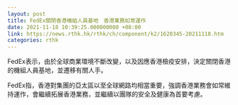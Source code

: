 ```yaml
---
layout: post
title: FedEx關閉香港機組人員基地　香港業務如常運作
date: 2021-11-18 10:39:25.000000000 +08:00
link: https://news.rthk.hk/rthk/ch/component/k2/1620345-20211118.htm
categories: rthk
---
```


FedEx表示，由於全球商業環境不斷改變，以及因應香港檢疫安排，決定關閉香港的機組人員基地，並遷移有關人手。

FedEx指，香港對集團的亞太區以至全球網路均相當重要，強調香港業務會如常維持運作，會繼續拓展香港業務，並繼續以團隊的安全及健康為首要考慮。
